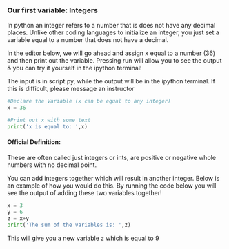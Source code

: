 ### Our first variable: Integers
In python an integer refers to a number that is does not have any decimal places.  Unlike other coding languages to initialize an integer, you just set a variable equal to a number that does not have a decimal.


In the editor below, we will go ahead and assign x equal to a number (36) and then print out the variable.  Pressing run will allow you to see the output & you can try it yourself in the ipython terminal!

The input is in script.py, while the output will be in the ipython terminal.  If this is difficult, please message an instructor

```python
#Declare the Variable (x can be equal to any integer)
x = 36

#Print out x with some text
print('x is equal to: ',x)
```


#### Official Definition:

These are often called just integers or ints, are positive or negative whole numbers with no decimal point.

You can add integers together which will result in another integer. Below is an example of how you would do this.  By running the code below you will see the output of adding these two variables together!

```python
x = 3
y = 6
z = x+y
print('The sum of the variables is: ',z)

```

This will give you a new variable `z` which is equal to 9
